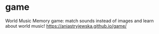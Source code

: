 # game
World Music Memory game: match sounds instead of images and learn about world music!
https://aniastryjewska.github.io/game/
